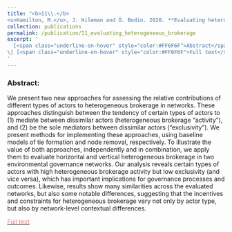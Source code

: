 ```yaml
---
title: "<b>11\\.</b> 
<u>Hamilton, M.</u>, J. Hileman and Ö. Bodin. 2020. **Evaluating heterogeneous brokerage: New conceptual and methodological approaches and their application to multi-level environmental governance networks.** Social Networks. doi:10.1016/j.socnet.2019.08.002."
collection: publications
permalink: /publication/11_evaluating_heterogeneous_brokerage
excerpt: '
  [<span class="underline-on-hover" style="color:#FF6F6F">Abstract</span>](../publication/11_evaluating_heterogeneous_brokerage)
\| [<span class="underline-on-hover" style="color:#FF6F6F">Full text</span>](https://doi.org/10.1016/j.socnet.2019.08.002)
'
---
```


### Abstract:
We present two new approaches for assessing the relative contributions of different types of actors to heterogeneous brokerage in networks. These approaches distinguish between the tendency of certain types of actors to (1) mediate between dissimilar actors (heterogeneous brokerage “activity”), and (2) be the sole mediators between dissimilar actors (“exclusivity”). We present methods for implementing these approaches, using baseline models of tie formation and node removal, respectively. To illustrate the value of both approaches, independently and in combination, we apply them to evaluate horizontal and vertical heterogeneous brokerage in two environmental governance networks. Our analysis reveals certain types of actors with high heterogeneous brokerage activity but low exclusivity (and vice versa), which has important implications for governance processes and outcomes. Likewise, results show many similarities across the evaluated networks, but also some notable differences, suggesting that the incentives and constraints for heterogeneous brokerage vary not only by actor type, but also by network-level contextual differences.


[<span class="underline-on-hover" style="color:#FF6F6F">Full text</span>](https://doi.org/10.1016/j.socnet.2019.08.002)
